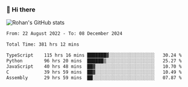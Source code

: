 ### 👋 Hi there 

<!--
**rohznmdev/rohznmdev** is a ✨ _special_ ✨ repository because its `README.md` (this file) appears on your GitHub profile.

Here are some ideas to get you started:

- 🔭 I’m currently working on ...
- 🌱 I’m currently learning Ruby and Ruby on Rails
- 👯 I’m looking to collaborate on ...
- 🤔 I’m looking for help with ...
- 💬 Ask me about ...
- 📫 How to reach me: ...
- 😄 Pronouns: ...
- ⚡ Fun fact: ...
-->
![Rohan's GitHub stats](https://github-readme-stats.vercel.app/api?username=rohznmdev&theme=dark&show_icons=true)

<!--START_SECTION:waka-->

```txt
From: 22 August 2022 - To: 08 December 2024

Total Time: 381 hrs 12 mins

TypeScript    115 hrs 16 mins ███████▓░░░░░░░░░░░░░░░░░   30.24 %
Python        96 hrs 20 mins  ██████▒░░░░░░░░░░░░░░░░░░   25.27 %
JavaScript    40 hrs 48 mins  ██▓░░░░░░░░░░░░░░░░░░░░░░   10.70 %
C             39 hrs 59 mins  ██▓░░░░░░░░░░░░░░░░░░░░░░   10.49 %
Assembly      29 hrs 59 mins  ██░░░░░░░░░░░░░░░░░░░░░░░   07.87 %
```

<!--END_SECTION:waka-->
